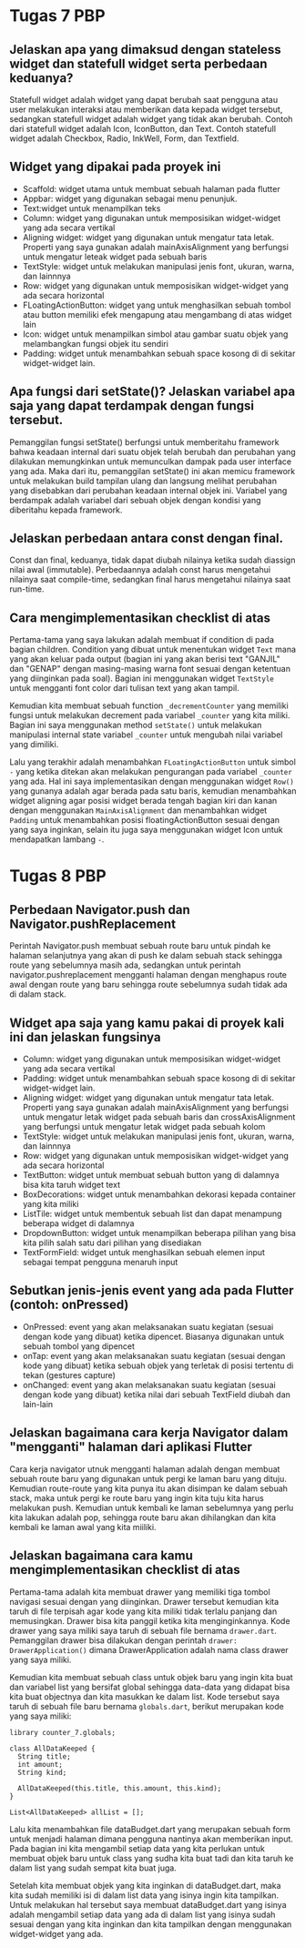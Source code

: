 # Tugas 7 PBP #

## Jelaskan apa yang dimaksud dengan stateless widget dan statefull widget serta perbedaan keduanya?
Statefull widget adalah widget yang dapat berubah saat pengguna atau user melakukan interaksi atau memberikan data kepada widget tersebut, sedangkan statefull widget adalah widget yang tidak akan berubah. Contoh dari statefull widget adalah Icon, IconButton, dan Text. Contoh statefull widget adalah Checkbox, Radio, InkWell, Form, dan Textfield.

## Widget yang dipakai pada proyek ini ##
* Scaffold: widget utama untuk membuat sebuah halaman pada flutter
* Appbar: widget yang digunakan sebagai menu penunjuk.
* Text:widget untuk menampilkan teks
* Column: widget yang digunakan untuk memposisikan widget-widget yang ada secara vertikal
* Aligning widget: widget yang digunakan untuk mengatur tata letak. Properti yang saya gunakan adalah mainAxisAlignment yang berfungsi untuk mengatur leteak widget pada sebuah baris 
* TextStyle: widget untuk melakukan manipulasi jenis font, ukuran, warna, dan lainnnya
* Row: widget yang digunakan untuk memposisikan widget-widget yang ada secara horizontal
* FLoatingActionButton: widget yang untuk menghasilkan sebuah tombol atau button memiliki efek mengapung atau mengambang di atas widget lain
* Icon: widget untuk menampilkan simbol atau gambar suatu objek yang melambangkan fungsi objek itu sendiri
* Padding: widget untuk menambahkan sebuah space kosong di di sekitar widget-widget lain.

## Apa fungsi dari setState()? Jelaskan variabel apa saja yang dapat terdampak dengan fungsi tersebut. ##
Pemanggilan fungsi setState() berfungsi untuk memberitahu framework bahwa keadaan internal dari suatu objek telah berubah dan perubahan yang dilakukan memungkinkan untuk memunculkan dampak pada user interface yang ada. Maka dari itu, pemanggilan setState() ini akan memicu framework untuk melakukan build tampilan ulang dan langsung melihat perubahan yang disebabkan dari perubahan keadaan internal objek ini. Variabel yang berdampak adalah variabel dari sebuah objek dengan kondisi yang diberitahu kepada framework.


## Jelaskan perbedaan antara const dengan final. ##
Const dan final, keduanya, tidak dapat diubah nilainya ketika sudah diassign nilai awal (immutable). Perbedaannya adalah const harus mengetahui nilainya saat compile-time, sedangkan final harus mengetahui nilainya saat run-time.

## Cara mengimplementasikan checklist di atas ##
Pertama-tama yang saya lakukan adalah membuat if condition di pada bagian children. Condition yang dibuat untuk menentukan widget ```Text``` mana yang akan keluar pada output (bagian ini yang akan berisi text "GANJIL" dan "GENAP" dengan masing-masing warna font sesuai dengan ketentuan yang diinginkan pada soal). Bagian ini menggunakan widget ```TextStyle``` untuk mengganti font color dari tulisan text yang akan tampil.

Kemudian kita membuat sebuah function ```_decrementCounter``` yang memiliki fungsi untuk melakukan decrement pada variabel ```_counter``` yang kita miliki. Bagian ini saya menggunakan method ```setState()``` untuk melakukan manipulasi internal state variabel ```_counter``` untuk mengubah nilai variabel yang dimiliki.

Lalu yang terakhir adalah menambahkan ```FLoatingActionButton``` untuk simbol ```-``` yang ketika ditekan akan melakukan pengurangan pada variabel ```_counter``` yang ada. Hal ini saya implementasikan dengan menggunakan widget ```Row()``` yang gunanya adalah agar berada pada satu baris, kemudian menambahkan widget aligning agar posisi widget berada tengah bagian kiri dan kanan dengan menggunakan ```MainAxisAlignment``` dan menambahkan widget ```Padding``` untuk menambahkan posisi floatingActionButton sesuai dengan yang saya inginkan, selain itu juga saya menggunakan widget Icon untuk mendapatkan lambang ```-```. 

# Tugas 8 PBP #

## Perbedaan Navigator.push dan Navigator.pushReplacement ##
Perintah Navigator.push membuat sebuah route baru untuk pindah ke halaman selanjutnya yang akan di push ke dalam sebuah stack sehingga route yang sebelumnya masih ada, sedangkan untuk perintah navigator.pushreplacement mengganti halaman dengan menghapus route awal dengan route yang baru sehingga route sebelumnya sudah tidak ada di dalam stack.
## Widget apa saja yang kamu pakai di proyek kali ini dan jelaskan fungsinya ##
* Column: widget yang digunakan untuk memposisikan widget-widget yang ada secara vertikal
* Padding: widget untuk menambahkan sebuah space kosong di di sekitar widget-widget lain.
* Aligning widget: widget yang digunakan untuk mengatur tata letak. Properti yang saya gunakan adalah mainAxisAlignment yang berfungsi untuk mengatur letak widget pada sebuah baris dan crossAxisAlignment yang berfungsi untuk mengatur letak widget pada sebuah kolom
* TextStyle: widget untuk melakukan manipulasi jenis font, ukuran, warna, dan lainnnya
* Row: widget yang digunakan untuk memposisikan widget-widget yang ada secara horizontal
* TextButton: widget untuk membuat sebuah button yang di dalamnya bisa kita taruh widget text
* BoxDecorations: widget untuk menambahkan dekorasi kepada container yang kita miliki
* ListTile: widget untuk membentuk sebuah list dan dapat menampung beberapa widget di dalamnya
* DropdownButton: widget untuk menampilkan beberapa pilihan yang bisa kita pilih salah satu dari pilihan yang disediakan
* TextFormField: widget untuk menghasilkan sebuah elemen input sebagai tempat pengguna menaruh input

## Sebutkan jenis-jenis event yang ada pada Flutter (contoh: onPressed) ##
* OnPressed: event yang akan melaksanakan suatu kegiatan (sesuai dengan kode yang dibuat) ketika dipencet. Biasanya digunakan untuk sebuah tombol yang dipencet
* onTap: event yang akan melaksanakan suatu kegiatan (sesuai dengan kode yang dibuat) ketika sebuah objek yang terletak di posisi tertentu di tekan (gestures capture)
* onChanged: event yang akan melaksanakan suatu kegiatan (sesuai dengan kode yang dibuat) ketika nilai dari sebuah TextField diubah 
dan lain-lain
## Jelaskan bagaimana cara kerja Navigator dalam "mengganti" halaman dari aplikasi Flutter ##
Cara kerja navigator utnuk mengganti halaman adalah dengan membuat sebuah route baru yang digunakan untuk pergi ke laman baru yang dituju. Kemudian route-route yang kita punya itu akan disimpan ke dalam sebuah stack, maka untuk pergi ke route baru yang ingin kita tuju kita harus melakukan push. Kemudian untuk kembali ke laman sebelumnya yang perlu kita lakukan adalah pop, sehingga route baru akan dihilangkan dan kita kembali ke laman awal yang kita miiliki.
## Jelaskan bagaimana cara kamu mengimplementasikan checklist di atas ##
Pertama-tama adalah kita membuat drawer yang memiliki tiga tombol navigasi sesuai dengan yang diinginkan. Drawer tersebut kemudian kita taruh di file terpisah agar kode yang kita miliki tidak terlalu panjang dan memusingkan. Drawer bisa kita panggil ketika kita menginginkannya. Kode drawer yang saya miliki saya taruh di sebuah file bernama ```drawer.dart```. Pemanggilan drawer bisa dilakukan dengan perintah ```drawer: DrawerApplication()``` dimana DrawerApplication adalah nama class drawer yang saya miliki.

Kemudian kita membuat sebuah class untuk objek baru yang ingin kita buat dan variabel list yang bersifat global sehingga data-data yang didapat bisa kita buat objectnya dan kita masukkan ke dalam list. Kode tersebut saya taruh di sebuah file baru bernama ```globals.dart```, berikut merupakan kode yang saya miliki:
```
library counter_7.globals;

class AllDataKeeped {
  String title;
  int amount;
  String kind;

  AllDataKeeped(this.title, this.amount, this.kind);
}

List<AllDataKeeped> allList = [];
```

Lalu kita menambahkan file dataBudget.dart yang merupakan sebuah form untuk menjadi halaman dimana pengguna nantinya akan memberikan input. Pada bagian ini kita mengambil setiap data yang kita perlukan untuk membuat objek baru untuk class yang sudha kita buat tadi dan kita taruh ke dalam list yang sudah sempat kita buat juga.

Setelah kita membuat objek yang kita inginkan di dataBudget.dart, maka kita sudah memiliki isi di dalam list data yang isinya ingin kita tampilkan. Untuk melakukan hal tersebut saya membuat dataBudget.dart yang isinya adalah mengambil setiap data yang ada di dalam list yang isinya sudah sesuai dengan yang kita inginkan dan kita tampilkan dengan menggunakan widget-widget yang ada. 